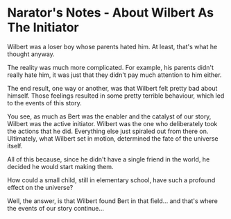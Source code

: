 Narator's Notes - About Wilbert As The Initiator
===============================

Wilbert was a loser boy whose parents hated him. At least, that's what he thought anyway.

The reality was much more complicated. For example, his parents didn't really hate him, it was just that they didn't pay much attention to him either.

The end result, one way or another, was that Wilbert felt pretty bad about himself. Those feelings resulted in some pretty terrible behaviour, which led to the events of this story.

You see, as much as Bert was the enabler and the catalyst of our story, Wilbert was the active initiator. Wilbert was the one who deliberately took the actions that he did. Everything else just spiraled out from there on. Ultimately, what Wilbert set in motion, determined the fate of the universe itself. 

All of this because, since he didn't have a single friend in the world, he decided he would start making them.

How could a small child, still in elementary school, have such a profound effect on the universe?

Well, the answer, is that Wilbert found Bert in that field... and that's where the events of our story continue...

